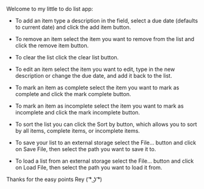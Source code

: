Welcome to my little to do list app:

- To add an item type a description in the field, 
  select a due date (defaults to current date) and click the
  add item button.
  
- To remove an item select the item you want to remove 
  from the list and click the remove item button.
  
- To clear the list click the clear list button.

- To edit an item select the item you want to edit, type 
  in the new description or change the due date, and 
  add it back to the list.
  
- To mark an item as complete select the item you want to 
  mark as complete and click the mark complete button.
  
- To mark an item as incomplete select the item you want to
  mark as incomplete and click the mark incomplete button.
  
- To sort the list you can click the Sort by button, 
  which allows you to sort by all items, complete items,
  or incomplete items.
  
- To save your list to an external storage select the File... 
  button and click on Save File, then select the path you want 
  to save it to.
  
- To load a list from an external storage select the File...
  button and click on Load File, then select the path you want
  to load it from.

Thanks for the easy points Rey ( ͡° ͜ʖ ͡°)